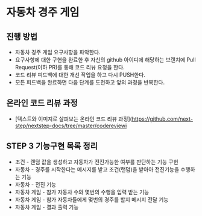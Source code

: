# 자동차 경주 게임
## 진행 방법
* 자동차 경주 게임 요구사항을 파악한다.
* 요구사항에 대한 구현을 완료한 후 자신의 github 아이디에 해당하는 브랜치에 Pull Request(이하 PR)를 통해 코드 리뷰 요청을 한다.
* 코드 리뷰 피드백에 대한 개선 작업을 하고 다시 PUSH한다.
* 모든 피드백을 완료하면 다음 단계를 도전하고 앞의 과정을 반복한다.

## 온라인 코드 리뷰 과정
* [텍스트와 이미지로 살펴보는 온라인 코드 리뷰 과정](https://github.com/next-step/nextstep-docs/tree/master/codereviewi

## STEP 3 기능구현 목록 정리
* 조건 - 랜덤 값을 생성하고 자동차가 전진가능한 여부를 판단하는 기능 구현
* 자동차 - 경주를 시작한다는 메시지를 받고 조건(랜덤)을 받아아 전진기능을 수행하는 기능
* 자동차 - 전진 기능
* 자동차 게임 - 참가 자동차 수와 몇번의 수행을 입력 받는 기능
* 자동차 게임 - 참가 자동차들에게 몇번의 경주를 할지 메시지 전달 기능
* 자동차 게임 - 결과 출력 기능
